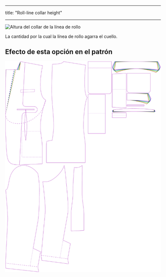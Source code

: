 - - -
title: "Roll-line collar height"
- - -

![Altura del collar de la línea de rollo](rolllinecollarheight.svg)

La cantidad por la cual la línea de rollo agarra el cuello.

## Efecto de esta opción en el patrón

![Esta imagen muestra el efecto de esta opción superponiendo varias variantes que tienen un valor diferente para esta opción](jaeger_rolllinecollarheight_sample.svg "Effect of this option on the pattern")
